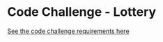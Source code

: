 # Code Challenge - Lottery

[See the code challenge requirements here](CodeChallenge_BCSC_Online_Scheduling.pdf)
